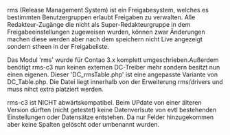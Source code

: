 rms (Release Management System) ist ein Freigabesystem, welches es bestimmten Benutzergruppen erlaubt Freigaben zu verwalten. Alle Redakteur-Zugänge die nicht als Super-Redakteurgruppe in dem Freigabeeinstellungen zugeweisen wurden, können zwar Änderungen machen diese werden aber nach dem speichern nicht Live angezeigt sondern stheen in der Freigabeliste.

Das Modul 'rms' wurde für Contao 3.x komplett umgeschrieben.Außerdem benötigt rms-c3 nun keinen externen DC-Treiber mehr sondern besitzt nun einen eigenen. Dieser 'DC_rmsTable.php' ist eine angepasste Variante von DC_Table.php. Die Datei liegt innerhalb von der Erweiterung rms/drivers und muss nihct extra platziert werden.

rms-c3 ist NICHT abwärtskompatibel. Beim UPdate von einer älteren Version dürften (nicht getestet) keine Datenverlsute von evtl bestehenden Einstellungen oder Datensätze entstehen. Da nur Felder hinzugekommen aber keine Spalten gelöscht oder umbenannt wurden.
